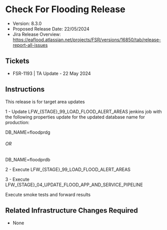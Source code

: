 # Check For Flooding Release

* Version: 8.3.0
* Proposed Release Date: 22/05/2024
* Jira Release Overview: https://eaflood.atlassian.net/projects/FSR/versions/16850/tab/release-report-all-issues

## Tickets 
 
  * FSR-1193 | TA Update - 22 May 2024

## Instructions

This release is for target area updates

  1 - Update LFW_{STAGE}_99_LOAD_FLOOD_ALERT_AREAS jenkins job with the following properties update for the updated database name for production:

  DB_NAME=floodprdg
  ###### OR ########
  DB_NAME=floodprdb

  2 - Execute LFW_{STAGE}_99_LOAD_FLOOD_ALERT_AREAS
  
  3 - Execute LFW_{STAGE}_04_UPDATE_FLOOD_APP_AND_SERVICE_PIPELINE


Execute smoke tests and forward results

## Related Infrastructure Changes Required

* None

